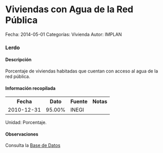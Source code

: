 Viviendas con Agua de la Red Pública
=====

Fecha: 2014-05-01
Categorías: Vivienda
Autor: IMPLAN

### Lerdo

#### Descripción

Porcentaje de viviendas habitadas que cuentan con acceso al agua de la red pública.

#### Información recopilada

<table class="table table-hover table-bordered">
  <tr><th>Fecha</th><th>Dato</th><th>Fuente</th><th>Notas</th></tr>
  <tr><td>2010-12-31</td><td>95.00%</td><td>INEGI</td><td></td></tr>
</table>

Unidad: Porcentaje.

#### Observaciones

Consulta la [Base de Datos](http://www.inegi.org.mx/biinegi/)
